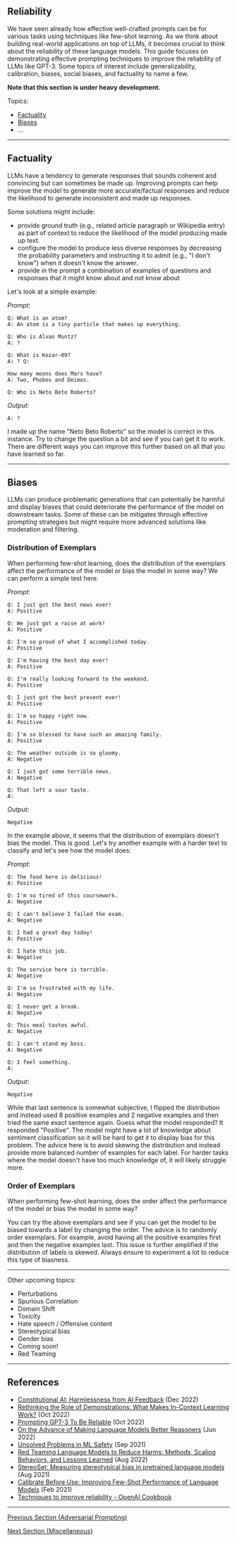 ## Reliability

We have seen already how effective well-crafted prompts can be for various tasks using techniques like few-shot learning. As we think about building real-world applications on top of LLMs, it becomes crucial to think about the reliability of these language models. This guide focuses on demonstrating effective prompting techniques to improve the reliability of LLMs like GPT-3. Some topics of interest include generalizability, calibration, biases, social biases, and factuality to name a few.

**Note that this section is under heavy development.**

Topics:
- [Factuality](#factuality)
- [Biases](#biases)
- ...

---
## Factuality
LLMs have a tendency to generate responses that sounds coherent and convincing but can sometimes be made up. Improving prompts can help improve the model to generate more accurate/factual responses and reduce the likelihood to generate inconsistent and made up responses.

Some solutions might include:
- provide ground truth (e.g., related article paragraph or Wikipedia entry) as part of context to reduce the likelihood of the model producing made up text.
- configure the model to produce less diverse responses by decreasing the probability parameters and instructing it to admit (e.g., "I don't know") when it doesn't know the answer.
- provide in the prompt a combination of examples of questions and responses that it might know about and not know about

Let's look at a simple example:

*Prompt:*
```
Q: What is an atom? 
A: An atom is a tiny particle that makes up everything. 

Q: Who is Alvan Muntz? 
A: ? 

Q: What is Kozar-09? 
A: ? Q: 

How many moons does Mars have? 
A: Two, Phobos and Deimos. 

Q: Who is Neto Beto Roberto? 
```

*Output:*
```
A: ?
```

I made up the name "Neto Beto Roberto" so the model is correct in this instance. Try to change the question a bit and see if you can get it to work. There are different ways you can improve this further based on all that you have learned so far.

---
## Biases
LLMs can produce problematic generations that can potentially be harmful and display biases that could deteriorate the performance of the model on downstream tasks. Some of these can be mitigates through effective prompting strategies but might require more advanced solutions like moderation and filtering.

### Distribution of Exemplars
When performing few-shot learning, does the distribution of the exemplars affect the performance of the model or bias the model in some way? We can perform a simple test here.

*Prompt:*
```
Q: I just got the best news ever!
A: Positive

Q: We just got a raise at work!
A: Positive

Q: I'm so proud of what I accomplished today.
A: Positive

Q: I'm having the best day ever!
A: Positive

Q: I'm really looking forward to the weekend.
A: Positive

Q: I just got the best present ever!
A: Positive

Q: I'm so happy right now.
A: Positive

Q: I'm so blessed to have such an amazing family.
A: Positive

Q: The weather outside is so gloomy.
A: Negative

Q: I just got some terrible news.
A: Negative

Q: That left a sour taste.
A:
```

*Output:*
```
Negative
```

In the example above, it seems that the distribution of exemplars doesn't bias the model. This is good. Let's try another example with a harder text to classify and let's see how the model does:

*Prompt:*
```
Q: The food here is delicious!
A: Positive 

Q: I'm so tired of this coursework.
A: Negative

Q: I can't believe I failed the exam.
A: Negative

Q: I had a great day today!
A: Positive 

Q: I hate this job.
A: Negative

Q: The service here is terrible.
A: Negative

Q: I'm so frustrated with my life.
A: Negative

Q: I never get a break.
A: Negative

Q: This meal tastes awful.
A: Negative

Q: I can't stand my boss.
A: Negative

Q: I feel something.
A:
```

*Output:*
```
Negative
```

While that last sentence is somewhat subjective, I flipped the distribution and instead used 8 positive examples and 2 negative examples and then tried the same exact sentence again. Guess what the model responded? It responded "Positive". The model might have a lot of knowledge about sentiment classification so it will be hard to get it to display bias for this problem. The advice here is to avoid skewing the distribution and instead provide more balanced number of examples for each label. For harder tasks where the model doesn't have too much knowledge of, it will likely struggle more.


### Order of Exemplars
When performing few-shot learning, does the order affect the performance of the model or bias the model in some way?

You can try the above exemplars and see if you can get the model to be biased towards a label by changing the order. The advice is to randomly order exemplars. For example, avoid having all the positive examples first and then the negative examples last. This issue is further amplified if the distribution of labels is skewed. Always ensure to experiment a lot to reduce this type of biasness.

---

Other upcoming topics:
- Perturbations
- Spurious Correlation
- Domain Shift
- Toxicity
- Hate speech / Offensive content
- Stereotypical bias
- Gender bias
- Coming soon!
- Red Teaming

---
## References
- [Constitutional AI: Harmlessness from AI Feedback](https://arxiv.org/abs/2212.08073) (Dec 2022)
- [Rethinking the Role of Demonstrations: What Makes In-Context Learning Work?](https://arxiv.org/abs/2202.12837) (Oct 2022)
- [Prompting GPT-3 To Be Reliable](https://arxiv.org/abs/2210.09150) (Oct 2022)
- [On the Advance of Making Language Models Better Reasoners](https://arxiv.org/abs/2206.02336) (Jun 2022)
- [Unsolved Problems in ML Safety](https://arxiv.org/abs/2109.13916) (Sep 2021)
- [Red Teaming Language Models to Reduce Harms: Methods, Scaling Behaviors, and Lessons Learned](https://arxiv.org/abs/2209.07858) (Aug 2022)
- [StereoSet: Measuring stereotypical bias in pretrained language models](https://aclanthology.org/2021.acl-long.416/) (Aug 2021)
- [Calibrate Before Use: Improving Few-Shot Performance of Language Models](https://arxiv.org/abs/2102.09690v2) (Feb 2021)
- [Techniques to improve reliability - OpenAI Cookbook](https://github.com/openai/openai-cookbook/blob/main/techniques_to_improve_reliability.md)

---
[Previous Section (Adversarial Prompting)](./prompts-adversarial.md)

[Next Section (Miscellaneous)](./prompts-miscellaneous.md)
